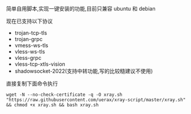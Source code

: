 简单自用脚本,实现一键安装的功能,目前只兼容 ubuntu 和 debian

现在已支持以下协议

- trojan-tcp-tls
- trojan-grpc
- vmess-ws-tls
- vless-ws-tls
- vless-grpc
- vless-tcp-xtls-vision
- shadowsocket-2022(支持中转功能,写的比较糙建议不使用)

直接复制下面命令执行
```
wget -N --no-check-certificate -q -O xray.sh "https://raw.githubusercontent.com/uerax/xray-script/master/xray.sh" && chmod +x xray.sh && bash xray.sh
```

